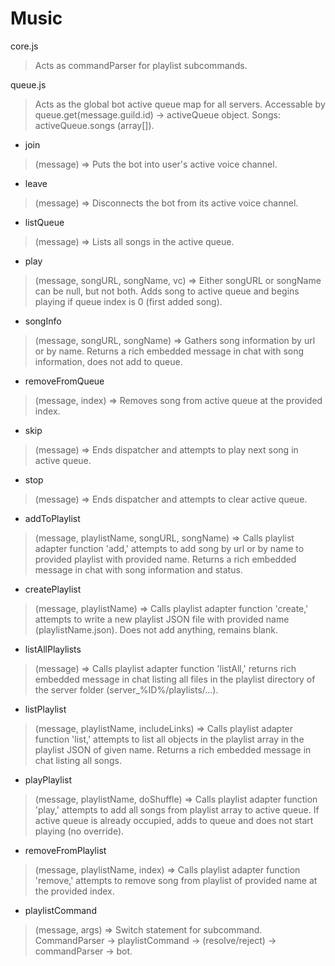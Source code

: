 # Music

core.js
> Acts as commandParser for playlist subcommands.

queue.js
> Acts as the global bot active queue map for all servers. Accessable by queue.get(message.guild.id) -> activeQueue object. Songs: activeQueue.songs (array[]).

* join
> (message) => Puts the bot into user's active voice channel.
* leave
> (message) => Disconnects the bot from its active voice channel.
* listQueue
> (message) => Lists all songs in the active queue.
* play
> (message, songURL, songName, vc) => Either songURL or songName can be null, but not both. Adds song to active queue and begins playing if queue index is 0 (first added song).
* songInfo
> (message, songURL, songName) => Gathers song information by url or by name. Returns a rich embedded message in chat with song information, does not add to queue.
* removeFromQueue
> (message, index) => Removes song from active queue at the provided index.
* skip
> (message) => Ends dispatcher and attempts to play next song in active queue.
* stop
> (message) => Ends dispatcher and attempts to clear active queue.
* addToPlaylist
> (message, playlistName, songURL, songName) => Calls playlist adapter function 'add,' attempts to add song by url or by name to provided playlist with provided name. Returns a rich embedded message in chat with song information and status.
* createPlaylist
> (message, playlistName) => Calls playlist adapter function 'create,' attempts to write a new playlist JSON file with provided name (playlistName.json). Does not add anything, remains blank.
* listAllPlaylists
> (message) => Calls playlist adapter function 'listAll,' returns rich embedded message in chat listing all files in the playlist directory of the server folder (server_%ID%/playlists/...).
* listPlaylist
> (message, playlistName, includeLinks) => Calls playlist adapter function 'list,' attempts to list all objects in the playlist array in the playlist JSON of given name. Returns a rich embedded message in chat listing all songs.
* playPlaylist
> (message, playlistName, doShuffle) => Calls playlist adapter function 'play,' attempts to add all songs from playlist array to active queue. If active queue is already occupied, adds to queue and does not start playing (no override).
* removeFromPlaylist
> (message, playlistName, index) => Calls playlist adapter function 'remove,' attempts to remove song from playlist of provided name at the provided index.
* playlistCommand
> (message, args) => Switch statement for subcommand. CommandParser -> playlistCommand -> (resolve/reject) -> commandParser -> bot.